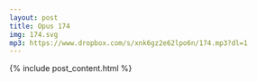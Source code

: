 ```yaml
---
layout: post
title: Opus 174
img: 174.svg
mp3: https://www.dropbox.com/s/xnk6gz2e62lpo6n/174.mp3?dl=1
---
```


{% include post_content.html %}
